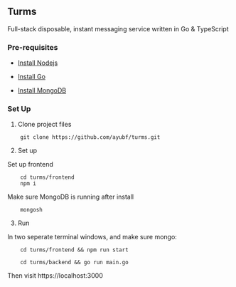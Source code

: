 ## Turms
Full-stack disposable, instant messaging service written in Go &amp; TypeScript

### Pre-requisites

- [Install Nodejs](https://nodejs.org/en)

- [Install Go](https://go.dev/)

- [Install MongoDB](https://www.mongodb.com/docs/manual/administration/install-community/)

### Set Up 

1. Clone project files

```shell
    git clone https://github.com/ayubf/turms.git
```

2. Set up

Set up frontend
```shell 
    cd turms/frontend
    npm i
```

Make sure MongoDB is running after install
```shell
    mongosh 
```

3. Run 

In two seperate terminal windows, and make sure mongo:

```shell
    cd turms/frontend && npm run start
```

```shell
    cd turms/backend && go run main.go
```
Then visit https://localhost:3000